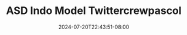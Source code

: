 --- 
title: "ASD Indo Model  Twittercrewpascol"
description: "  bokep ASD Indo Model  Twittercrewpascol dood full new"
date: 2024-07-20T22:43:51-08:00
file_code: "gvq2pzaovvwc"
draft: false
cover: "ba72fevtnmw2ay9u.jpg"
tags: ["ASD", "Indo", "Model", "Twittercrewpascol", "bokep-indo", "bokep-viral", "bokep-ig"]
length: 1564
fld_id: "1483165"
foldername: "Asd indo 1"
categories: ["Asd indo 1"]
views: 0
---